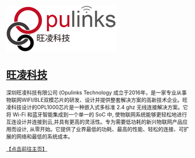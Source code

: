 ![avatar](https://github.com/Opulinks-Tech/OpulinksTech-WIKI/blob/master/opulinks_logo.png)  


# [旺凌科技](https://github.com/Opulinks-Tech/OpulinksTech-WIKI/wiki)

深圳旺凌科技有限公司 (Opulinks Technology 成立于2016年，是一家专业从事物联网WIFI/BLE双模芯片的研发、设计并提供整套解决方案的高新技术企业。旺凌科技设计的OPL1000芯片是一种嵌入式多标准 2.4 ghz 无线连接解决方案。它将 Wi-Fi 和蓝牙智能集成到一个单一的 SoC 中, 使物联网系统能够更轻松地进行互连设计并连接到云,并具有更高的灵活性。专为需要低功耗的新兴物联网产品应用而设计, 从零开始。它提供了业界最低的功耗、最高的性能、轻松的连接、可扩展的网络和最低的系统成本。

[【点击前往主页】](https://github.com/Opulinks-Tech/OpulinksTech-WIKI/wiki)
